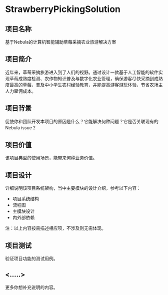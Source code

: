 # StrawberryPickingSolution
## 项目名称
基于Nebula的计算机智能辅助草莓采摘农业旅游解决方案

## 项目简介
近年来，草莓采摘旅游进入到了人们的视野。通过设计一款基于人工智能的软件实现草莓成熟度检测、农作物知识普及与数字化农业管理，确保游客尽快采摘到成熟度最高的草莓，普及中小学生农村经验教育，并能提高游客游玩体验，节省农场主人力雇佣成本。

## 项目背景

促使你和团队开发本项目的原因是什么？它能解决何种问题？它是否关联现有的 Nebula issue？

## 项目价值

该项目典型的使用场景，能带来何种业务价值。

## 项目设计

详细说明该项目系统架构，当中主要模块的设计介绍，参考以下内容：

* 项目系统结构
* 流程图
* 主模块设计
* 内外部依赖

注：以上内容按需描述相应项，不涉及则无需体现。

## 项目测试

验证项目功能的测试用例。

## <.....>

更多你想补充说明的内容。
